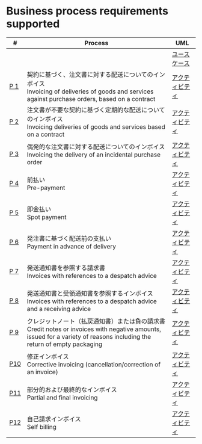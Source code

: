 # Business process requirements supported
| # | Process | UML |
| ---- | ---- | ---- |
|  |  | [ユースケース](ユースケース.png) |
| [P 1](P%201%20契約に基づく注文書に対する配送についてのインボイス) | 契約に基づく、注文書に対する配送についてのインボイス<br>Invoicing of deliveries of goods and services against purchase orders, based on a contract | [アクティビティ](P%201%20契約に基づく注文書に対する配送についてのインボイス/アクティビティ.png) |
| [P 2](P%202%20注文書が不要な契約に基づく定期的な配送についてのインボイス) | 注文書が不要な契約に基づく定期的な配送についてのインボイス<br>Invoicing deliveries of goods and services based on a contract | [アクティビティ](P%202%20注文書が不要な契約に基づく定期的な配送についてのインボイス/アクティビティ.png) |
| [P 3](P%203%20偶発的な注文書に対する配送についてのインボイス) | 偶発的な注文書に対する配送についてのインボイス<br>Invoicing the delivery of an incidental purchase order | [アクティビティ](P%203%20偶発的な注文書に対する配送についてのインボイス/アクティビティ.png) |
| [P 4](P%204%20前払い) | 前払い<br>Pre-payment | [アクティビティ](P%204%20前払い/アクティビティ.png) |
| [P 5](P%205%20即金払い) | 即金払い<br>Spot payment | [アクティビティ](P%205%20即金払い/アクティビティ.png) |
| [P 6](P%206%20発注書に基づく配送前の支払い) | 発注書に基づく配送前の支払い<br>Payment in advance of delivery | [アクティビティ](P%206%20発注書に基づく配送前の支払い/アクティビティ.png) |
| [P 7](P%207%20発送通知書を参照する請求書) | 発送通知書を参照する請求書<br>Invoices with references to a despatch advice | [アクティビティ](P%207%20発送通知書を参照する請求書/アクティビティ.png) |
| [P 8](P%208%20発送通知書と受領通知書を参照するインボイス) | 発送通知書と受領通知書を参照するインボイス<br>Invoices with references to a despatch advice and a receiving advice | [アクティビティ](P%208%20発送通知書と受領通知書を参照するインボイス/アクティビティ.png) |
| [P 9](P%209%20クレジットノート（払戻通知書）または負のインボイス) | クレジットノート（払戻通知書）または負の請求書<br>Credit notes or invoices with negative amounts, issued for a variety of reasons including the return of empty packaging | [アクティビティ](P%209%20クレジットノート（払戻通知書）または負のインボイス/アクティビティ.png) |
| [P10](P10%20修正インボイス) | 修正インボイス<br>Corrective invoicing (cancellation/correction of an invoice) | [アクティビティ](P10%20修正インボイス/アクティビティ.png) |
| [P11](P11%20部分的および最終的なインボイス) | 部分的および最終的なインボイス<br>Partial and final invoicing | [アクティビティ](P11%20部分的および最終的なインボイス/アクティビティ.png) |
| [P12](P12%20自己請求インボイス) | 自己請求インボイス<br>Self billing | [アクティビティ](P12%20自己請求インボイス/アクティビティ.png)
